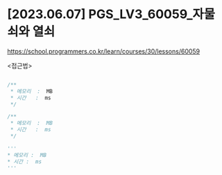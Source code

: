 #   [2023.06.07] PGS_LV3_60059_자물쇠와 열쇠
https://school.programmers.co.kr/learn/courses/30/lessons/60059

<접근법>

```
```




```java
/**
 * 메모리  :  MB
 * 시간   :  ms
 */
```



```js
/**
 * 메모리  :  MB
 * 시간   :  ms
 */
```




```python
'''
* 메모리 :  MB
* 시간 :  ms
'''
```
